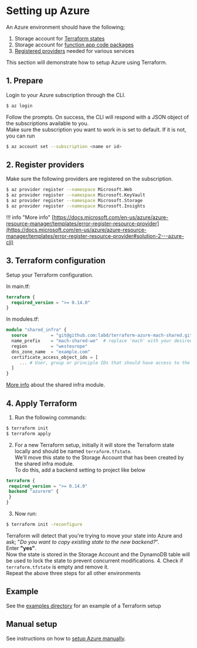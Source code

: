 # Setting up Azure

An Azure environment should have the following;

1. Storage account for [Terraform states](#create-terraform-storage)
2. Storage account for [function app code packages](#create-function-app-storage)
3. [Registered providers](#register-providers) needed for various services

This section will demonstrate how to setup Azure using Terraform.

## 1. Prepare

Login to your Azure subscription through the CLI.

```bash
$ az login
```
Follow the prompts. On success, the CLI will respond with a JSON object of the subscriptions available to you.<br>
Make sure the subscription you want to work in is set to default. If it is not, you can run

```bash
$ az account set --subscription <name or id>
```

## 2. Register providers

Make sure the following providers are registered on the subscription.

```bash
$ az provider register --namespace Microsoft.Web
$ az provider register --namespace Microsoft.KeyVault
$ az provider register --namespace Microsoft.Storage
$ az provider register --namespace Microsoft.Insights
```

!!! info "More info"
    [https://docs.microsoft.com/en-us/azure/azure-resource-manager/templates/error-register-resource-provider](https://docs.microsoft.com/en-us/azure/azure-resource-manager/templates/error-register-resource-provider#solution-2---azure-cli)

## 3. Terraform configuration
Setup your Terraform configuration.

In main.tf:

```terraform
terraform {
  required_version = ">= 0.14.0"
}
```

In modules.tf:

```terraform
module "shared_infra" {
  source         = "git@github.com:labd/terraform-azure-mach-shared.git"
  name_prefix    = "mach-shared-we"  # replace 'mach' with your desired prefix
  region         = "westeurope"
  dns_zone_name  = "example.com"
  certificate_access_object_ids = [
     ... # User, group or principle IDs that should have access to the resources
  ]
}
```

[More info](https://github.com/labd/terraform-azure-mach-shared) about the shared infra module.

## 4. Apply Terraform
1. Run the following commands:
```bash
$ terraform init
$ terraform apply
```
2. For a new Terraform setup, initially it will store the Terraform state locally and should be named `terraform.tfstate`.<br>
   We'll move this state to the Storage Account that has been created by the shared infra module.<br>
   To do this, add a backend setting to project like below
```terraform
terraform {
 required_version = ">= 0.14.0"
 backend "azurerm" {
 }
}
```
3. Now run:
```bash
$ terraform init -reconfigure 
```
Terraform will detect that you're trying to move your state into Azure and ask; "*Do you want to copy existing state to the new backend?*".<br>
Enter **"yes"**.<br>
Now the state is stored in the Storage Account and the DynamoDB table will be used to lock the state to prevent concurrent modifications.
4. Check if `terraform.tfstate` is empty and remove it.<br>
   Repeat the above three steps for all other environments

## Example

See the [examples directory](https://github.com/labd/mach-composer/tree/master/examples/azure/infra/) for an example of a Terraform setup


## Manual setup

See instructions on how to [setup Azure manually](./azure_manual.md).